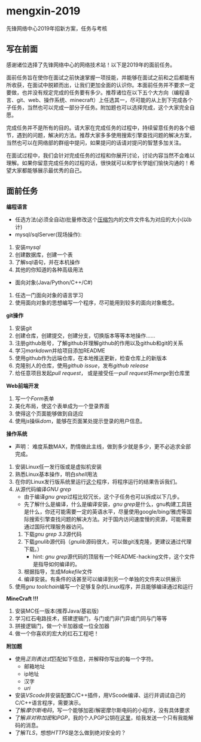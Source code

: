 # mengxin-2019
先锋网络中心2019年招新方案，任务与考核

## 写在前面
感谢诸位选择了先锋网络中心的网络技术站！以下是2019年的面前任务。

面前任务旨在使你在面试之前快速掌握一项技能，并能够在面试之前和之后都能有所收获，在面试中脱颖而出，让我们更加全面的认识你。本面前任务并不要求一定要做，也并没有规定完成的任务要有多少。推荐诸位在以下五个大方向（编程语言、git、web、操作系统、minecraft）上任选其一，尽可能的从上到下完成各个子任务，当然也可以完成一部分子任务。附加题也可以选择完成，这个大家完全自愿。

完成任务并不是所有的目的。请大家在完成任务的过程中，持续留意任务的各个细节，遇到的问题，解决的方法。推荐大家多多使用搜索引擎查找问题的解决方案，当然也可以在网络部的群组中提问，如果提问的话请对提问的智慧多加关注。

在面试过程中，我们会针对完成任务的过程和你展开讨论，讨论内容当然不会难以理解。如果你留意完成任务的过程的话，很快就可以和学长学姐们愉快沟通的！希望大家都能够展示最优秀的自己。

## 面前任务
**编程语言**
- 任选方法(必须全自动)批量修改这个[压缩包](./网络部文件考核.zip)内的文件文件名为对应的大小(以b计)
- mysql/sqlServer(现场操作):
 1. 安装*mysql*
 2. 创建数据库，创建一个表
 3. 了解sql语句，并在本机操作
 4. 其他的你知道的各种高级用法
- 面向对象(Java/Python/C++/C#)
 1. 任选一门面向对象的语言学习
 2. 使用面向对象的思想编写一个程序，尽可能用到较多的面向对象概念。

**git操作**
1. 安装git
2. 创建仓库，创建提交，创建分支，切换版本等等本地操作……
3. 注册github账号，了解github并理解github的作用以及github和git的关系
4. 学习*markdown*并给项目添加README
5. 使用github作为远端仓库，在本地推送更新，检查仓库上的新版本
6. 克隆别人的仓库，使用*github issue*，发布*github release*
7. 给任意项目发起*pull request*， 或是接受任一*pull request*并*merge*到仓库里
 
**Web前端开发**
1. 写一个*Form*表单
2. 美化布局，使这个表单成为一个登录界面
3. 使得这个页面能够做到自适应
4. 使用*js*操纵*dom*，能够在页面某处提示登录的用户信息。
 
**操作系统**
 - 声明： 难度系数MAX，酌情做此主线，做到多少就是多少，更不必追求全部完成。
 1. 安装Linux任一发行版或是虚拟机安装
 2. 熟悉Linux基本操作，明白*shell*用法
 3. 在你的Linux发行版系统里运行[这个](./mengxin_string.o)程序，将程序运行的结果告诉我们。
 4. 从源代码编译*GNU grep*
    - 由于编译*gnu grep*过程比较冗长，这个子任务也可以拆成以下几步。
    - 先了解什么是编译，什么是编译安装，*gnu grep*是什么，gnu构建工具链是什么，你还可能需要一定的英语水平，尽量使用google/bing/雅虎等国际搜索引擎查找问题的解决方法。对于国内访问速度慢的资源，可能需要通过国际代理服务器访问。
    1. 下载*gnu grep 3.3*源代码
    2. 下载*gnulib*源代码（*gnulib*源码很大，可以做git浅克隆，更建议通过代理下载。）
       - hint: *gnu grep*源代码的顶层有一个README-hacking文件，这个文件是指导如何编译的。
    3. 根据指导，生成*Makefile*文件
    4. 编译安装。有条件的话甚至可以编译到另一个单独的文件夹以供展示
  5. 使用*gnu toolchain*编写一个足够复杂的Linux程序，并且能够编译通过和运行
 
**MineCraft !!!**
 1. 安装MC任一版本(推荐Java/基岩版)
 2. 学习红石电路技术，搭建逻辑门，与门或门非门异或门同与门等等
 3. 拼接逻辑门，做一个半加器或一位全加器
 4. 做一个你喜欢的宏大的红石工程吧！
 
**附加题**
 - 使用*正则表达式*匹配如下信息，并解释你写出的每一个字符。
   - 邮箱地址
   - ip地址
   - 汉字
   - *uri*
 - 安装*VScode*并安装配置C/C++插件，用VScode编译、运行并调试自己的C/C++语言程序，需要演示。
 - 了解*摩尔斯电码*，写一个能够加密/解密摩尔斯电码的小程序，没有具体要求
 - 了解*非对称加密*和*PGP*，我的个人PGP公钥在[这里](./rubinposter.gpg)，给我发送一个只有我能解码的消息。
 - 了解*TLS*，想想*HTTPS*是怎么做到绝对安全的？
